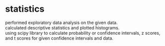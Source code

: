 # statistics
performed exploratory data analysis on the given data.
<br>
calculated descriptive statistics and plotted histograms.
<br> 
using scipy library to calculate probability or confidence intervals, z scores, and t scores for given confidence intervals and data.
